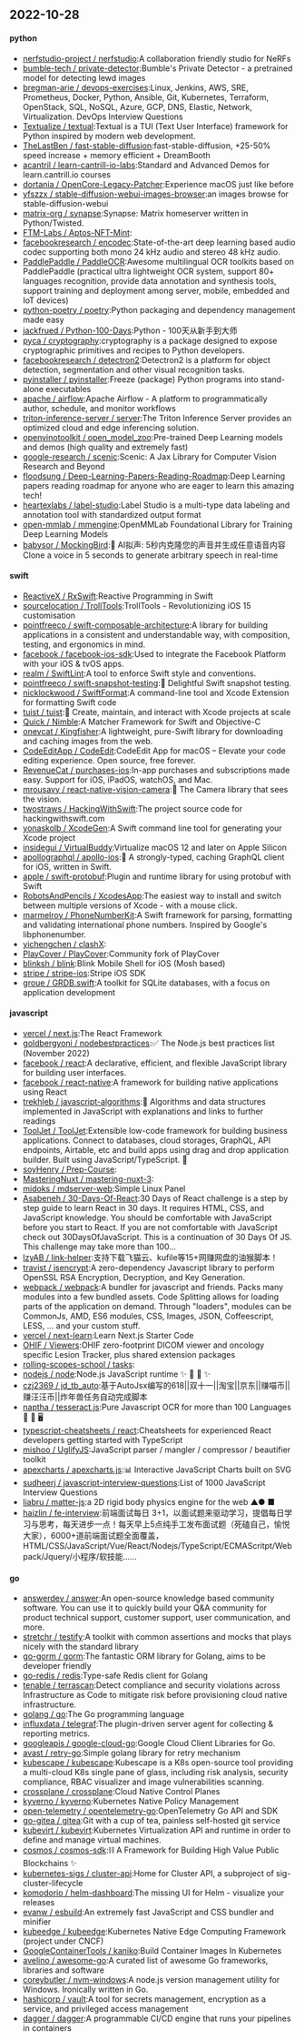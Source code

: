 ## 2022-10-28

#### python
* [nerfstudio-project / nerfstudio](https://github.com/nerfstudio-project/nerfstudio):A collaboration friendly studio for NeRFs
* [bumble-tech / private-detector](https://github.com/bumble-tech/private-detector):Bumble's Private Detector - a pretrained model for detecting lewd images
* [bregman-arie / devops-exercises](https://github.com/bregman-arie/devops-exercises):Linux, Jenkins, AWS, SRE, Prometheus, Docker, Python, Ansible, Git, Kubernetes, Terraform, OpenStack, SQL, NoSQL, Azure, GCP, DNS, Elastic, Network, Virtualization. DevOps Interview Questions
* [Textualize / textual](https://github.com/Textualize/textual):Textual is a TUI (Text User Interface) framework for Python inspired by modern web development.
* [TheLastBen / fast-stable-diffusion](https://github.com/TheLastBen/fast-stable-diffusion):fast-stable-diffusion, +25-50% speed increase + memory efficient + DreamBooth
* [acantril / learn-cantrill-io-labs](https://github.com/acantril/learn-cantrill-io-labs):Standard and Advanced Demos for learn.cantrill.io courses
* [dortania / OpenCore-Legacy-Patcher](https://github.com/dortania/OpenCore-Legacy-Patcher):Experience macOS just like before
* [yfszzx / stable-diffusion-webui-images-browser](https://github.com/yfszzx/stable-diffusion-webui-images-browser):an images browse for stable-diffusion-webui
* [matrix-org / synapse](https://github.com/matrix-org/synapse):Synapse: Matrix homeserver written in Python/Twisted.
* [FTM-Labs / Aptos-NFT-Mint](https://github.com/FTM-Labs/Aptos-NFT-Mint):
* [facebookresearch / encodec](https://github.com/facebookresearch/encodec):State-of-the-art deep learning based audio codec supporting both mono 24 kHz audio and stereo 48 kHz audio.
* [PaddlePaddle / PaddleOCR](https://github.com/PaddlePaddle/PaddleOCR):Awesome multilingual OCR toolkits based on PaddlePaddle (practical ultra lightweight OCR system, support 80+ languages recognition, provide data annotation and synthesis tools, support training and deployment among server, mobile, embedded and IoT devices)
* [python-poetry / poetry](https://github.com/python-poetry/poetry):Python packaging and dependency management made easy
* [jackfrued / Python-100-Days](https://github.com/jackfrued/Python-100-Days):Python - 100天从新手到大师
* [pyca / cryptography](https://github.com/pyca/cryptography):cryptography is a package designed to expose cryptographic primitives and recipes to Python developers.
* [facebookresearch / detectron2](https://github.com/facebookresearch/detectron2):Detectron2 is a platform for object detection, segmentation and other visual recognition tasks.
* [pyinstaller / pyinstaller](https://github.com/pyinstaller/pyinstaller):Freeze (package) Python programs into stand-alone executables
* [apache / airflow](https://github.com/apache/airflow):Apache Airflow - A platform to programmatically author, schedule, and monitor workflows
* [triton-inference-server / server](https://github.com/triton-inference-server/server):The Triton Inference Server provides an optimized cloud and edge inferencing solution.
* [openvinotoolkit / open_model_zoo](https://github.com/openvinotoolkit/open_model_zoo):Pre-trained Deep Learning models and demos (high quality and extremely fast)
* [google-research / scenic](https://github.com/google-research/scenic):Scenic: A Jax Library for Computer Vision Research and Beyond
* [floodsung / Deep-Learning-Papers-Reading-Roadmap](https://github.com/floodsung/Deep-Learning-Papers-Reading-Roadmap):Deep Learning papers reading roadmap for anyone who are eager to learn this amazing tech!
* [heartexlabs / label-studio](https://github.com/heartexlabs/label-studio):Label Studio is a multi-type data labeling and annotation tool with standardized output format
* [open-mmlab / mmengine](https://github.com/open-mmlab/mmengine):OpenMMLab Foundational Library for Training Deep Learning Models
* [babysor / MockingBird](https://github.com/babysor/MockingBird):🚀
AI拟声: 5秒内克隆您的声音并生成任意语音内容 Clone a voice in 5 seconds to generate arbitrary speech in real-time

#### swift
* [ReactiveX / RxSwift](https://github.com/ReactiveX/RxSwift):Reactive Programming in Swift
* [sourcelocation / TrollTools](https://github.com/sourcelocation/TrollTools):TrollTools - Revolutionizing iOS 15 customisation
* [pointfreeco / swift-composable-architecture](https://github.com/pointfreeco/swift-composable-architecture):A library for building applications in a consistent and understandable way, with composition, testing, and ergonomics in mind.
* [facebook / facebook-ios-sdk](https://github.com/facebook/facebook-ios-sdk):Used to integrate the Facebook Platform with your iOS & tvOS apps.
* [realm / SwiftLint](https://github.com/realm/SwiftLint):A tool to enforce Swift style and conventions.
* [pointfreeco / swift-snapshot-testing](https://github.com/pointfreeco/swift-snapshot-testing):📸
Delightful Swift snapshot testing.
* [nicklockwood / SwiftFormat](https://github.com/nicklockwood/SwiftFormat):A command-line tool and Xcode Extension for formatting Swift code
* [tuist / tuist](https://github.com/tuist/tuist):🚀
Create, maintain, and interact with Xcode projects at scale
* [Quick / Nimble](https://github.com/Quick/Nimble):A Matcher Framework for Swift and Objective-C
* [onevcat / Kingfisher](https://github.com/onevcat/Kingfisher):A lightweight, pure-Swift library for downloading and caching images from the web.
* [CodeEditApp / CodeEdit](https://github.com/CodeEditApp/CodeEdit):CodeEdit App for macOS – Elevate your code editing experience. Open source, free forever.
* [RevenueCat / purchases-ios](https://github.com/RevenueCat/purchases-ios):In-app purchases and subscriptions made easy. Support for iOS, iPadOS, watchOS, and Mac.
* [mrousavy / react-native-vision-camera](https://github.com/mrousavy/react-native-vision-camera):📸
The Camera library that sees the vision.
* [twostraws / HackingWithSwift](https://github.com/twostraws/HackingWithSwift):The project source code for hackingwithswift.com
* [yonaskolb / XcodeGen](https://github.com/yonaskolb/XcodeGen):A Swift command line tool for generating your Xcode project
* [insidegui / VirtualBuddy](https://github.com/insidegui/VirtualBuddy):Virtualize macOS 12 and later on Apple Silicon
* [apollographql / apollo-ios](https://github.com/apollographql/apollo-ios):📱
A strongly-typed, caching GraphQL client for iOS, written in Swift.
* [apple / swift-protobuf](https://github.com/apple/swift-protobuf):Plugin and runtime library for using protobuf with Swift
* [RobotsAndPencils / XcodesApp](https://github.com/RobotsAndPencils/XcodesApp):The easiest way to install and switch between multiple versions of Xcode - with a mouse click.
* [marmelroy / PhoneNumberKit](https://github.com/marmelroy/PhoneNumberKit):A Swift framework for parsing, formatting and validating international phone numbers. Inspired by Google's libphonenumber.
* [yichengchen / clashX](https://github.com/yichengchen/clashX):
* [PlayCover / PlayCover](https://github.com/PlayCover/PlayCover):Community fork of PlayCover
* [blinksh / blink](https://github.com/blinksh/blink):Blink Mobile Shell for iOS (Mosh based)
* [stripe / stripe-ios](https://github.com/stripe/stripe-ios):Stripe iOS SDK
* [groue / GRDB.swift](https://github.com/groue/GRDB.swift):A toolkit for SQLite databases, with a focus on application development

#### javascript
* [vercel / next.js](https://github.com/vercel/next.js):The React Framework
* [goldbergyoni / nodebestpractices](https://github.com/goldbergyoni/nodebestpractices):✅
The Node.js best practices list (November 2022)
* [facebook / react](https://github.com/facebook/react):A declarative, efficient, and flexible JavaScript library for building user interfaces.
* [facebook / react-native](https://github.com/facebook/react-native):A framework for building native applications using React
* [trekhleb / javascript-algorithms](https://github.com/trekhleb/javascript-algorithms):📝
Algorithms and data structures implemented in JavaScript with explanations and links to further readings
* [ToolJet / ToolJet](https://github.com/ToolJet/ToolJet):Extensible low-code framework for building business applications. Connect to databases, cloud storages, GraphQL, API endpoints, Airtable, etc and build apps using drag and drop application builder. Built using JavaScript/TypeScript.
🚀
* [soyHenry / Prep-Course](https://github.com/soyHenry/Prep-Course):
* [MasteringNuxt / mastering-nuxt-3](https://github.com/MasteringNuxt/mastering-nuxt-3):
* [midoks / mdserver-web](https://github.com/midoks/mdserver-web):Simple Linux Panel
* [Asabeneh / 30-Days-Of-React](https://github.com/Asabeneh/30-Days-Of-React):30 Days of React challenge is a step by step guide to learn React in 30 days. It requires HTML, CSS, and JavaScript knowledge. You should be comfortable with JavaScript before you start to React. If you are not comfortable with JavaScript check out 30DaysOfJavaScript. This is a continuation of 30 Days Of JS. This challenge may take more than 100…
* [lzyAB / link-helper](https://github.com/lzyAB/link-helper):支持下载飞猫云、kufile等15+网赚网盘的油猴脚本！
* [travist / jsencrypt](https://github.com/travist/jsencrypt):A zero-dependency Javascript library to perform OpenSSL RSA Encryption, Decryption, and Key Generation.
* [webpack / webpack](https://github.com/webpack/webpack):A bundler for javascript and friends. Packs many modules into a few bundled assets. Code Splitting allows for loading parts of the application on demand. Through "loaders", modules can be CommonJs, AMD, ES6 modules, CSS, Images, JSON, Coffeescript, LESS, ... and your custom stuff.
* [vercel / next-learn](https://github.com/vercel/next-learn):Learn Next.js Starter Code
* [OHIF / Viewers](https://github.com/OHIF/Viewers):OHIF zero-footprint DICOM viewer and oncology specific Lesion Tracker, plus shared extension packages
* [rolling-scopes-school / tasks](https://github.com/rolling-scopes-school/tasks):
* [nodejs / node](https://github.com/nodejs/node):Node.js JavaScript runtime
✨
🐢
🚀
✨
* [czj2369 / jd_tb_auto](https://github.com/czj2369/jd_tb_auto):基于AutoJsx编写的618||双十一||淘宝||京东||赚喵币||赚汪汪币||炸年兽任务自动完成脚本
* [naptha / tesseract.js](https://github.com/naptha/tesseract.js):Pure Javascript OCR for more than 100 Languages
📖
🎉
🖥
* [typescript-cheatsheets / react](https://github.com/typescript-cheatsheets/react):Cheatsheets for experienced React developers getting started with TypeScript
* [mishoo / UglifyJS](https://github.com/mishoo/UglifyJS):JavaScript parser / mangler / compressor / beautifier toolkit
* [apexcharts / apexcharts.js](https://github.com/apexcharts/apexcharts.js):📊
Interactive JavaScript Charts built on SVG
* [sudheerj / javascript-interview-questions](https://github.com/sudheerj/javascript-interview-questions):List of 1000 JavaScript Interview Questions
* [liabru / matter-js](https://github.com/liabru/matter-js):a 2D rigid body physics engine for the web ▲● ■
* [haizlin / fe-interview](https://github.com/haizlin/fe-interview):前端面试每日 3+1，以面试题来驱动学习，提倡每日学习与思考，每天进步一点！每天早上5点纯手工发布面试题（死磕自己，愉悦大家），6000+道前端面试题全面覆盖，HTML/CSS/JavaScript/Vue/React/Nodejs/TypeScript/ECMAScritpt/Webpack/Jquery/小程序/软技能……

#### go
* [answerdev / answer](https://github.com/answerdev/answer):An open-source knowledge based community software. You can use it to quickly build your Q&A community for product technical support, customer support, user communication, and more.
* [stretchr / testify](https://github.com/stretchr/testify):A toolkit with common assertions and mocks that plays nicely with the standard library
* [go-gorm / gorm](https://github.com/go-gorm/gorm):The fantastic ORM library for Golang, aims to be developer friendly
* [go-redis / redis](https://github.com/go-redis/redis):Type-safe Redis client for Golang
* [tenable / terrascan](https://github.com/tenable/terrascan):Detect compliance and security violations across Infrastructure as Code to mitigate risk before provisioning cloud native infrastructure.
* [golang / go](https://github.com/golang/go):The Go programming language
* [influxdata / telegraf](https://github.com/influxdata/telegraf):The plugin-driven server agent for collecting & reporting metrics.
* [googleapis / google-cloud-go](https://github.com/googleapis/google-cloud-go):Google Cloud Client Libraries for Go.
* [avast / retry-go](https://github.com/avast/retry-go):Simple golang library for retry mechanism
* [kubescape / kubescape](https://github.com/kubescape/kubescape):Kubescape is a K8s open-source tool providing a multi-cloud K8s single pane of glass, including risk analysis, security compliance, RBAC visualizer and image vulnerabilities scanning.
* [crossplane / crossplane](https://github.com/crossplane/crossplane):Cloud Native Control Planes
* [kyverno / kyverno](https://github.com/kyverno/kyverno):Kubernetes Native Policy Management
* [open-telemetry / opentelemetry-go](https://github.com/open-telemetry/opentelemetry-go):OpenTelemetry Go API and SDK
* [go-gitea / gitea](https://github.com/go-gitea/gitea):Git with a cup of tea, painless self-hosted git service
* [kubevirt / kubevirt](https://github.com/kubevirt/kubevirt):Kubernetes Virtualization API and runtime in order to define and manage virtual machines.
* [cosmos / cosmos-sdk](https://github.com/cosmos/cosmos-sdk):⛓️
A Framework for Building High Value Public Blockchains
✨
* [kubernetes-sigs / cluster-api](https://github.com/kubernetes-sigs/cluster-api):Home for Cluster API, a subproject of sig-cluster-lifecycle
* [komodorio / helm-dashboard](https://github.com/komodorio/helm-dashboard):The missing UI for Helm - visualize your releases
* [evanw / esbuild](https://github.com/evanw/esbuild):An extremely fast JavaScript and CSS bundler and minifier
* [kubeedge / kubeedge](https://github.com/kubeedge/kubeedge):Kubernetes Native Edge Computing Framework (project under CNCF)
* [GoogleContainerTools / kaniko](https://github.com/GoogleContainerTools/kaniko):Build Container Images In Kubernetes
* [avelino / awesome-go](https://github.com/avelino/awesome-go):A curated list of awesome Go frameworks, libraries and software
* [coreybutler / nvm-windows](https://github.com/coreybutler/nvm-windows):A node.js version management utility for Windows. Ironically written in Go.
* [hashicorp / vault](https://github.com/hashicorp/vault):A tool for secrets management, encryption as a service, and privileged access management
* [dagger / dagger](https://github.com/dagger/dagger):A programmable CI/CD engine that runs your pipelines in containers
